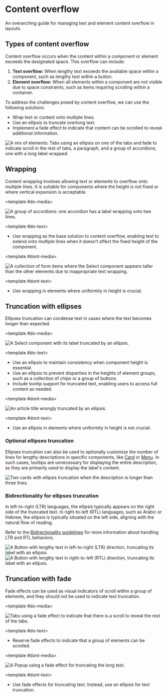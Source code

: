 # Content overflow

An overarching guide for managing text and element content overflow in layouts.

## Types of content overflow

Content overflow occurs when the content within a component or element exceeds the designated space. This overflow can include:
1. **Text overflow:** When lengthy text exceeds the available space within a component, such as lengthy text within a button.
2. **Element overflow:** When all elements within a component are not visible due to space constraints, such as items requiring scrolling within a container.

To address the challenges posed by content overflow, we can use the following solutions:
- Wrap text or content onto multiple lines.
- Use an ellipsis to truncate overlong text.
- Implement a fade effect to indicate that content can be scrolled to reveal additional information.

<div class="cdx-docs-example">

![A mix of elements: Tabs using an ellipsis on one of the tabs and fade to indicate scroll in the rest of tabs, a paragraph, and a group of accordions, one with a long label wrapped.](../assets/design-principles/content-overflow/content-overflow-types.svg)

</div>

## Wrapping

Content wrapping involves allowing text or elements to overflow onto multiple lines. It is suitable for components where the height is not fixed or where vertical expansion is acceptable.

<cdx-demo-rules>

<template #do-media>

![A group of accordions: one accordion has a label wrapping onto two lines.](../assets/design-principles/content-overflow/content-overflow-wrapping-do.svg)

</template>

<template #do-text>

- Use wrapping as the base solution to content overflow, enabling text to extend onto multiple lines when it doesn’t affect the fixed height of the component.

</template>

<template #dont-media>

![A collection of form items where the Select component appears taller than the other elements due to inappropriate text wrapping.](../assets/design-principles/content-overflow/content-overflow-wrapping-dont.svg)

</template>

<template #dont-text>

- Use wrapping in elements where uniformity in height is crucial.

</template>

</cdx-demo-rules>

## Truncation with ellipses

Ellipses truncation can condense text in cases where the text becomes longer than expected.

<cdx-demo-rules>

<template #do-media>

![A Select component with its label truncated by an ellipsis.](../assets/design-principles/content-overflow/content-overflow-ellipsis-do.svg)

</template>

<template #do-text>

- Use an ellipsis to maintain consistency when component height is essential.
- Use an ellipsis to prevent disparities in the heights of element groups, such as a collection of chips or a group of buttons.
- Include tooltip support for truncated text, enabling users to access full content as needed.

</template>

<template #dont-media>

![An article title wrongly truncated by an ellipsis.](../assets/design-principles/content-overflow/content-overflow-ellipsis-dont.svg)

</template>

<template #dont-text>

- Use an ellipsis in elements where uniformity in height is not crucial.

</template>

</cdx-demo-rules>

### Optional ellipses truncation

Ellipses truncation can also be used to optionally customize the number of lines for lengthy descriptions in specific components, like [Card](../components/demos/card.md) or [Menu](../components/demos/menu.md). In such cases, tooltips are unnecessary for displaying the entire description, as they are primarily used to display the label's content.

<div class="cdx-docs-example">

![Two cards with ellipsis truncation when the description is longer than three lines.](../assets/design-principles/content-overflow/content-overflow-customizable-ellipsis.svg)

</div>

### Bidirectionality for ellipses truncation

In left-to-right (LTR) languages, the ellipsis typically appears on the right side of the truncated text. In right-to-left (RTL) languages, such as Arabic or Hebrew, the ellipsis is typically situated on the left side, aligning with the natural flow of reading.

Refer to the [Bidirectionality guidelines](./bidirectionality.md) for more information about handling LTR and RTL behaviors.

<div class="cdx-docs-grid cdx-docs-grid-columns-2">
    <img src="../assets/design-principles/content-overflow/content-overflow-ellipsis-LTR.svg" alt="A Button with lengthy text in left-to-right (LTR) direction, truncating its label with an ellipsis.">
    <img src="../assets/design-principles/content-overflow/content-overflow-ellipsis-RTL.svg" alt="A Button with lengthy text in right-to-left (RTL) direction, truncating its label with an ellipsis.">
</div>

## Truncation with fade

Fade effects can be used as visual indicators of scroll within a group of elements, and they should not be used to indicate text truncation.

<cdx-demo-rules>

<template #do-media>

![Tabs using a fade effect to indicate that there is a scroll to reveal the rest of the tabs.](../assets/design-principles/content-overflow/content-overflow-fade-do.svg)

</template>

<template #do-text>

- Reserve fade effects to indicate that a group of elements can be scrolled.

</template>

<template #dont-media>

![A Popup using a fade effect for truncating the long text.](../assets/design-principles/content-overflow/content-overflow-fade-dont.svg)

</template>

<template #dont-text>

- Use fade effects for truncating text. Instead, use an ellipsis for text truncation.

</template>

</cdx-demo-rules>